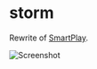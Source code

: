 # storm

Rewrite of [SmartPlay](https://github.com/montyanderson/SmartPlay).

![Screenshot](https://i.imgur.com/cKEJu2m.png)

